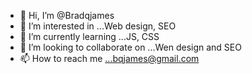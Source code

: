 - 👋 Hi, I’m @Bradqjames
- 👀 I’m interested in ...Web design, SEO
- 🌱 I’m currently learning ...JS, CSS
- 💞️ I’m looking to collaborate on ...Wen design and SEO
- 📫 How to reach me ...bqjames@gmail.com

<!---
Bradqjames/Bradqjames is a ✨ special ✨ repository because its `README.md` (this file) appears on your GitHub profile.
You can click the Preview link to take a look at your changes.
--->
